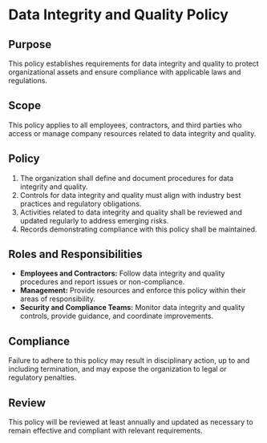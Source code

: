 # Data Integrity and Quality Policy

## Purpose
This policy establishes requirements for data integrity and quality to protect organizational assets and ensure compliance with applicable laws and regulations.

## Scope
This policy applies to all employees, contractors, and third parties who access or manage company resources related to data integrity and quality.

## Policy
1. The organization shall define and document procedures for data integrity and quality.
2. Controls for data integrity and quality must align with industry best practices and regulatory obligations.
3. Activities related to data integrity and quality shall be reviewed and updated regularly to address emerging risks.
4. Records demonstrating compliance with this policy shall be maintained.

## Roles and Responsibilities
- **Employees and Contractors:** Follow data integrity and quality procedures and report issues or non-compliance.
- **Management:** Provide resources and enforce this policy within their areas of responsibility.
- **Security and Compliance Teams:** Monitor data integrity and quality controls, provide guidance, and coordinate improvements.

## Compliance
Failure to adhere to this policy may result in disciplinary action, up to and including termination, and may expose the organization to legal or regulatory penalties.

## Review
This policy will be reviewed at least annually and updated as necessary to remain effective and compliant with relevant requirements.
